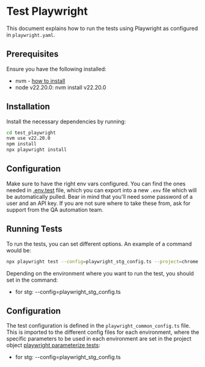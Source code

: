 # Test Playwright

This document explains how to run the tests using Playwright as configured in `playwright.yaml`.

## Prerequisites

Ensure you have the following installed:
- nvm - [how to install](https://github.com/nvm-sh/nvm/blob/master/README.md#installing-and-updating)
- node v22.20.0: nvm install v22.20.0

## Installation

Install the necessary dependencies by running:

```bash
cd test_playwright
nvm use v22.20.0
npm install
npx playwright install
```

## Configuration

Make sure to have the right env vars configured. You can find the ones needed in [.env.test](.env.test) file, which you can export into a new `.env` file which will be automatically pulled. Bear in mind that you'll need some password of a user and an API key. If you are not sure where to take these from, ask for support from the QA automation team.

## Running Tests

To run the tests, you can set different options. An example of a command would be:
```bash
npx playwright test --config=playwright_stg_config.ts --project=chrome
```

Depending on the environment where you want to run the test, you should set in the command:
  - for stg:  --config=playwright_stg_config.ts

## Configuration

The test configuration is defined in the `playwright_common_config.ts` file. This is imported to the different config files for each environment, where the specific parameters to be used in each environment are set in the project object [playwright parameterize tests](ttps://playwright.dev/docs/test-parameterize):
  - for stg:  --config=playwright_stg_config.ts




